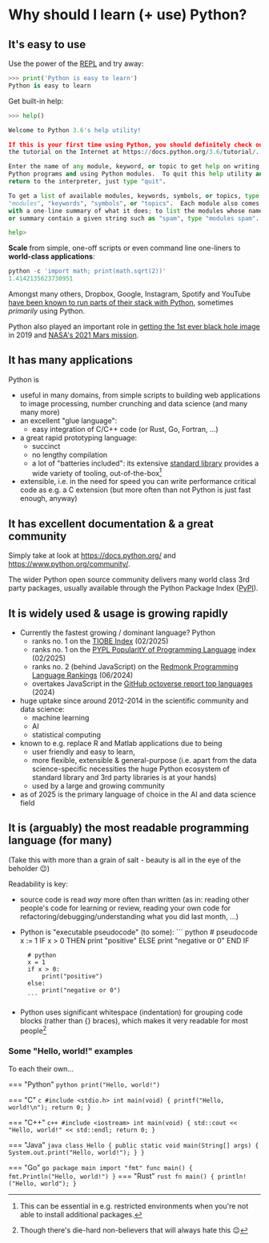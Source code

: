 # Why should I learn (+ use) Python?

## It's easy to use

Use the power of the [REPL](https://en.wikipedia.org/wiki/Read%E2%80%93eval%E2%80%93print_loop) and try away:

``` python
>>> print('Python is easy to learn')
Python is easy to learn
```

Get built-in help:

``` python
>>> help()

Welcome to Python 3.6's help utility!

If this is your first time using Python, you should definitely check out
the tutorial on the Internet at https://docs.python.org/3.6/tutorial/.

Enter the name of any module, keyword, or topic to get help on writing
Python programs and using Python modules.  To quit this help utility and
return to the interpreter, just type "quit".

To get a list of available modules, keywords, symbols, or topics, type
"modules", "keywords", "symbols", or "topics".  Each module also comes
with a one-line summary of what it does; to list the modules whose name
or summary contain a given string such as "spam", type "modules spam".

help> 
```

**Scale** from simple, one-off scripts or even command line one-liners to
**world-class applications**:

``` python
python -c 'import math; print(math.sqrt(2))'
1.4142135623730951
```

Amongst many others, Dropbox, Google, Instagram, Spotify and YouTube [have been
known to run parts of their stack with Python](https://codeinstitute.net/blog/7-popular-software-programs-written-in-python/),
sometimes *primarily* using Python.

Python also played an important role in [getting the 1st ever black hole
image](https://www.blog.pythonlibrary.org/2019/04/11/python-used-to-take-photo-of-black-hole/)
in 2019 and [NASA's 2021 Mars
mission](https://discuss.python.org/t/python-is-running-on-mars/8312/1).

## It has many applications

Python is

- useful in many domains, from simple scripts to building web applications to
  image processing, number crunching and data science (and many many more)
- an excellent "glue language":
    - easy integration of C/C++ code (or Rust, Go, Fortran, ...)
- a great rapid prototyping language:
    - succinct
    - no lengthy compilation
    - a lot of "batteries included": its extensive [standard
      library](https://docs.python.org/3/library/index.html) provides a wide
      variety of tooling, out-of-the-box[^stdlib-restricted-env]
- extensible, i.e. in the need for speed you can write performance critical
  code as e.g. a C extension (but more often than not Python is just fast
  enough, anyway)

[^stdlib-restricted-env]:
    This can be essential in e.g. restricted environments when you're not able
    to install additional packages.

## It has excellent documentation & a great community

Simply take at look at <https://docs.python.org/> and
<https://www.python.org/community/>.

The wider Python open source community delivers many world class 3rd party
packages, usually available through the Python Package Index
([PyPI](https://pypi.org/)).

## It is widely used & usage is growing rapidly

- Currently the fastest growing / dominant language? Python
    - ranks no. 1 on the [TIOBE Index](https://www.tiobe.com/tiobe-index/)
      (02/2025)
    - ranks no. 1 on the [PYPL PopularitY of Programming
      Language](http://pypl.github.io/PYPL.html) index (02/2025)
    - ranks no. 2 (behind JavaScript) on the [Redmonk Programming Language
      Rankings](https://redmonk.com/sogrady/2024/09/12/language-rankings-6-24/)
      (06/2024)
    - overtakes JavaScript in the [GitHub octoverse report top
      languages](https://github.blog/news-insights/octoverse/octoverse-2024/)
      (2024)
- huge uptake since around 2012-2014 in the scientific community and data
  science:
    - machine learning
    - AI
    - statistical computing
- known to e.g. replace R and Matlab applications due to being
    - user friendly and easy to learn,
    - more flexible, extensible & general-purpose (i.e. apart from the data
      science-specific necessities the huge Python ecosystem of standard
      library and 3rd party libraries is at your hands)
    - used by a large and growing community
- as of 2025 is the primary language of choice in the AI and data science field

## It is (arguably) the most readable programming language (for many)

(Take this with more than a grain of salt - beauty is all in the eye of the
beholder :wink:)

Readability is key:

- source code is read *way* more often than written (as in: reading other
   people's code for learning or review, reading your own code for
   refactoring/debugging/understanding what you did last month, ...)
- Python is "executable pseudocode" (to some):
        ``` python
        # pseudocode
        x := 1
        IF x > 0 THEN
            print "positive"
        ELSE
            print "negative or 0"
        END IF

        # python
        x = 1
        if x > 0:
            print("positive")
        else:
            print("negative or 0")
        ```
- Python uses significant whitespace (indentation) for grouping code blocks
   (rather than {} braces), which makes it very readable for most
   people[^python-whitespace]

[^python-whitespace]: Though there's die-hard non-believers that will always hate this :wink:

### Some "Hello, world!" examples

To each their own...

=== "Python"
    ``` python
    print("Hello, world!")
    ```

=== "C"
    ``` c
    #include <stdio.h>
    int main(void)
    {
        printf("Hello, world!\n");
        return 0;
    }
    ```

=== "C++"
    ``` c++
    #include <iostream>
    int main(void)
    {
        std::cout << "Hello, world!" << std::endl;
        return 0;
    }
    ```

=== "Java"
    ``` java
    class Hello {
        public static void main(String[] args) {
            System.out.print("Hello, world!");
        }
    }
    ```

=== "Go"
    ``` go
    package main
    import "fmt"
    func main() {
        fmt.Println("Hello, world!")
    }
    ```
=== "Rust"
    ``` rust
    fn main() {
      println!("Hello, world");
    }
    ```
